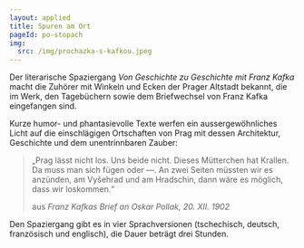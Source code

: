 ```yaml
---
layout: applied
title: Spuren am Ort
pageId: po-stopach
img:
  src: /img/prochazka-s-kafkou.jpeg
---
```


Der literarische Spaziergang *Von Geschichte zu Geschichte mit Franz Kafka*
macht die Zuhörer mit Winkeln und Ecken der Prager Altstadt bekannt, die im Werk,
den Tagebüchern sowie dem Briefwechsel von Franz Kafka eingefangen sind.

Kurze humor- und phantasievolle Texte werfen ein aussergewöhnliches Licht auf die
einschlägigen Ortschaften von Prag mit dessen Architektur, Geschichte und dem
unentrinnbaren Zauber:

> &bdquo;Prag lässt nicht los. Uns beide nicht. Dieses Mütterchen hat Krallen.
> Da muss man sich fügen oder &mdash;. An zwei Seiten müssten wir es anzünden,
> am Vyšehrad und am Hradschin, dann wäre es möglich, dass wir loskommen.&ldquo;
>
> aus <cite>Franz Kafkas Brief an Oskar Pollak, 20. XII. 1902</cite>

Den Spaziergang gibt es in vier Sprachversionen (tschechisch, deutsch,
französisch und englisch), die Dauer beträgt drei Stunden.